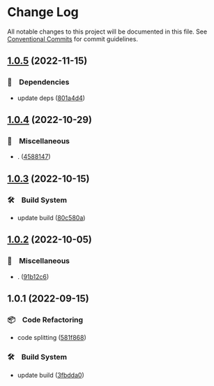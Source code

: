 # Change Log

All notable changes to this project will be documented in this file.
See [Conventional Commits](https://conventionalcommits.org) for commit guidelines.

## [1.0.5](https://github.com/bluelovers/ws-jest/compare/@lazy-assert/jest-global-types-extra@1.0.4...@lazy-assert/jest-global-types-extra@1.0.5) (2022-11-15)



### 📌　Dependencies

* update deps ([801a4d4](https://github.com/bluelovers/ws-jest/commit/801a4d4c566797e33683e61014a79d6ff2d866a2))



## [1.0.4](https://github.com/bluelovers/ws-jest/compare/@lazy-assert/jest-global-types-extra@1.0.3...@lazy-assert/jest-global-types-extra@1.0.4) (2022-10-29)



### 🔖　Miscellaneous

* . ([4588147](https://github.com/bluelovers/ws-jest/commit/4588147d6d7c5097b94f92c719f3aa2c35a32cc1))



## [1.0.3](https://github.com/bluelovers/ws-jest/compare/@lazy-assert/jest-global-types-extra@1.0.2...@lazy-assert/jest-global-types-extra@1.0.3) (2022-10-15)



### 🛠　Build System

* update build ([80c580a](https://github.com/bluelovers/ws-jest/commit/80c580ac33bab15925a42a87da0793768e48e8e6))



## [1.0.2](https://github.com/bluelovers/ws-jest/compare/@lazy-assert/jest-global-types-extra@1.0.1...@lazy-assert/jest-global-types-extra@1.0.2) (2022-10-05)



### 🔖　Miscellaneous

* . ([91b12c6](https://github.com/bluelovers/ws-jest/commit/91b12c6bc04507d895c2b5439798d2b9f86d17aa))



## 1.0.1 (2022-09-15)



### 📦　Code Refactoring

* code splitting ([581f868](https://github.com/bluelovers/ws-jest/commit/581f868a5608545fd976d98be726e581b899eda1))


### 🛠　Build System

* update build ([3fbdda0](https://github.com/bluelovers/ws-jest/commit/3fbdda01bc244eec528502c963befc2d39cac531))
